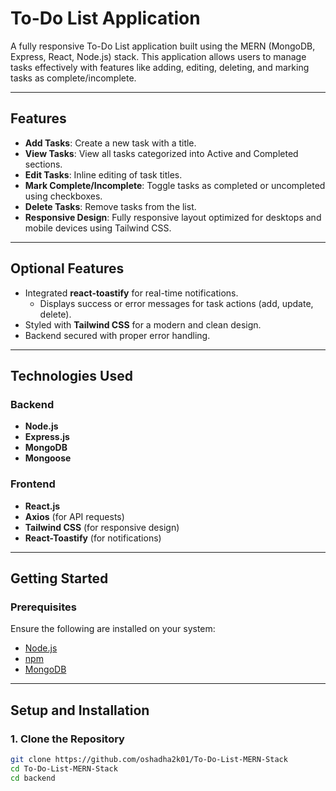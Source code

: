 # **To-Do List Application**

A fully responsive To-Do List application built using the MERN (MongoDB, Express, React, Node.js) stack. This application allows users to manage tasks effectively with features like adding, editing, deleting, and marking tasks as complete/incomplete.

---

## **Features**
- **Add Tasks**: Create a new task with a title.
- **View Tasks**: View all tasks categorized into Active and Completed sections.
- **Edit Tasks**: Inline editing of task titles.
- **Mark Complete/Incomplete**: Toggle tasks as completed or uncompleted using checkboxes.
- **Delete Tasks**: Remove tasks from the list.
- **Responsive Design**: Fully responsive layout optimized for desktops and mobile devices using Tailwind CSS.

---

## **Optional Features**
- Integrated **react-toastify** for real-time notifications.
  - Displays success or error messages for task actions (add, update, delete).
- Styled with **Tailwind CSS** for a modern and clean design.
- Backend secured with proper error handling.

---

## **Technologies Used**
### Backend
- **Node.js**
- **Express.js**
- **MongoDB**
- **Mongoose**

### Frontend
- **React.js**
- **Axios** (for API requests)
- **Tailwind CSS** (for responsive design)
- **React-Toastify** (for notifications)

---


## **Getting Started**

### **Prerequisites**
Ensure the following are installed on your system:
- [Node.js](https://nodejs.org)
- [npm](https://www.npmjs.com/)
- [MongoDB](https://www.mongodb.com/)

---

## **Setup and Installation**

### **1. Clone the Repository**
```bash
git clone https://github.com/oshadha2k01/To-Do-List-MERN-Stack
cd To-Do-List-MERN-Stack
cd backend



